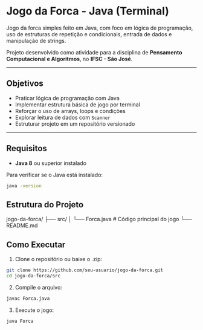 # Jogo da Forca - Java (Terminal)

Jogo da forca simples feito em Java, com foco em lógica de programação, uso de estruturas de repetição e condicionais, entrada de dados e manipulação de strings.

Projeto desenvolvido como atividade para a disciplina de **Pensamento Computacional e Algoritmos**, no **IFSC - São José**.

---

## Objetivos

- Praticar lógica de programação com Java  
- Implementar estrutura básica de jogo por terminal  
- Reforçar o uso de arrays, loops e condições  
- Explorar leitura de dados com `Scanner`  
- Estruturar projeto em um repositório versionado  

---

## Requisitos

- **Java 8** ou superior instalado

Para verificar se o Java está instalado:

```bash
java -version
```

## Estrutura do Projeto
jogo-da-forca/
├── src/
│   └── Forca.java        # Código principal do jogo
└── README.md

## Como Executar
1. Clone o repositório ou baixe o .zip:
```bash
git clone https://github.com/seu-usuario/jogo-da-forca.git
cd jogo-da-forca/src
```
2. Compile o arquivo:
```bash
javac Forca.java
```
3. Execute o jogo:
```bash
java Forca
```




